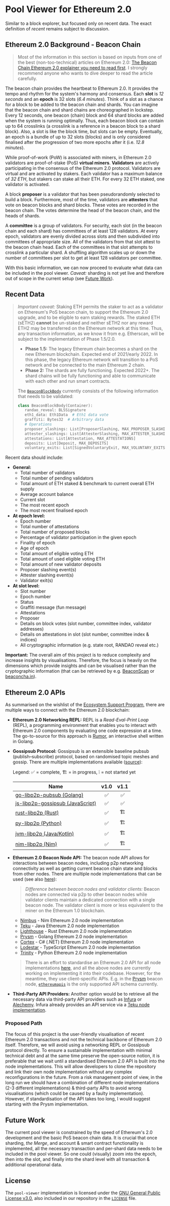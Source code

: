 # Pool Viewer for Ethereum 2.0
Similar to a block explorer, but focused only on recent data. The exact definition of *recent* remains subject to discussion.

## Ethereum 2.0 Background - Beacon Chain
> Most of the information in this section is based on inputs from one of the best (non-too-technical) articles on Ethereum 2.0: [The Beacon Chain Ethereum 2.0 explainer you need to read first](https://ethos.dev/beacon-chain/). I strongly recommend anyone who wants to dive deeper to read the article carefully.

The beacon chain provides the heartbeat to Ethereum 2.0. It provides the tempo and rhythm for the system's harmony and consensus. Each **slot** is *12 seconds* and an **epoch** is 32 slots (*6.4 minutes*). Think of a slot as a chance for a block to be added to the beacon chain and shards. You can imagine that the beacon chain and shard chains are choreographed in lockstep. Every 12 seconds, one beacon (chain) block and 64 shard blocks are added when the system is running optimally. Thus, each beacon block can contain up to 64 crosslinks (a crosslink is a reference in a beacon block to a shard block). Also, a slot is like the block time, but slots can be empty. Eventually, an epoch is a bundle of up to 32 slots (blocks) and is only considered finalised after the progression of two more epochs after it (i.e. *12.8 minutes*).  

While proof-of-work (PoW) is associated with miners, in Ethereum 2.0 validators are proof-of-stake (PoS) **virtual miners**. **Validators** are actively participating in the consensus of the Ethereum 2.0 protocol. Validators are virtual and are activated by stakers. Each validator has a maximum balance of *32 ETH*, but stakers can stake all their ETH. For every 32 ETH staked, one validator is activated.

A block **proposer** is a validator that has been pseudorandomly selected to build a block. Furthermore, most of the time, validators are **attesters** that vote on beacon blocks and shard blocks. These votes are recorded in the beacon chain. The votes determine the head of the beacon chain, and the heads of shards.

A **committee** is a group of validators. For security, each slot (in the beacon chain and each shard) has committees of at least 128 validators. At every epoch, validators are evenly divided across slots and then subdivided into committees of appropriate size. All of the validators from that slot attest to the beacon chain head. Each of the committees in that slot attempts to crosslink a particular shard. A shuffling algorithm scales up or down the number of committees per slot to get at least 128 validators per committee.

With this basic information, we can now proceed to evaluate what data can be included in the pool viewer. *Caveat:* sharding is not yet live and therefore out of scope in the current setup (see [Future Work](#future-work)).

## Recent Data
> *Important caveat:* Staking ETH permits the staker to act as a validator on Ethereum's PoS beacon chain, to support the Ethereum 2.0 upgrade, and to be eligible to earn staking rewards. The staked ETH (sETH2) **cannot** be un-staked and neither sETH2 nor any reward ETH2 may be transferred on the Ethereum network at this time. Thus, any transaction information, as we know it from e.g. Etherscan, will be subject to the implementation of Phase 1.5/2.0.
> - **Phase 1.5:** The legacy Ethereum chain becomes a shard on the new Ethereum blockchain. Expected end of 2021/early 2022. In this phase, the legacy Ethereum network will transition to a PoS network and be connected to the main Ethereum 2 chain.
> - **Phase 2:** The shards are fully functioning. Expected 2022+. The shard chains will be fully functioning and able to communicate with each other and run smart contracts.
> 
> The [`BeaconBlockBody`](https://github.com/ethereum/eth2.0-specs/blob/dev/specs/phase0/beacon-chain.md#beaconblockbody) currently consists of the following information that needs to be validated:
> ```python
> class BeaconBlockBody(Container):
>    randao_reveal: BLSSignature
>    eth1_data: Eth1Data  # Eth1 data vote
>    graffiti: Bytes32  # Arbitrary data
>    # Operations
>    proposer_slashings: List[ProposerSlashing, MAX_PROPOSER_SLASHINGS]
>    attester_slashings: List[AttesterSlashing, MAX_ATTESTER_SLASHINGS]
>    attestations: List[Attestation, MAX_ATTESTATIONS]
>    deposits: List[Deposit, MAX_DEPOSITS]
>    voluntary_exits: List[SignedVoluntaryExit, MAX_VOLUNTARY_EXITS]
>```
Recent data should include:
- **General:**
  - Total number of validators
  - Total number of pending validators
  - Total amount of ETH staked & benchmark to current overall ETH supply
  - Average account balance
  - Current slot
  - The most recent epoch
  - The most recent finalised epoch
- **At epoch level:**
  - Epoch number
  - Total number of attestations
  - Total number of proposed blocks
  - Percentage of validator participation in the given epoch
  - Finality of epoch
  - Age of epoch
  - Total amount of eligible voting ETH
  - Total amount of used eligible voting ETH
  - Total amount of new validator deposits
  - Proposer slashing event(s)
  - Attester slashing event(s)
  - Validator exit(s)
- **At slot level:**
  - Slot number
  - Epoch number
  - Status
  - Graffiti message (fun message)
  - Attestations 
  - Proposer
  - Details on block votes (slot number, committee index, validator addresses)
  - Details on attestations in slot (slot number, committee index & indices)
  - All cryptographic information (e.g. state root, RANDAO reveal etc.)
  
**Important:** The overall aim of this project is to reduce complexity and increase insights by visualisations. Therefore, the focus is heavily on the dimensions which provide insights and can be visualised rather than the cryptographic information (that can be retrieved by e.g. [BeaconScan](https://beaconscan.com/) or [beaconcha.in](https://beaconcha.in/)).

## Ethereum 2.0 APIs
As summarised on the wishlist of the [Ecosystem Support Program](https://esp.ethereum.foundation/en/wishlist/), there are multiple ways to connect with the Ethereum 2.0 blockchain:
- **Ethereum 2.0 Networking REPL:** REPL is a *Read-Eval-Print Loop* (REPL), a programming environment that enables you to interact with Ethereum 2.0 components by evaluating one code expression at a time. The go-to-source for this approach is [Rumor](https://github.com/protolambda/rumor), an interactive shell written in Golang.
- **Gossipsub Protocol:** Gossipsub is an extensible baseline pubsub (publish–subscribe) protocol, based on randomised topic meshes and gossip. There are multiple implementations available ([source](https://github.com/libp2p/specs/tree/master/pubsub/gossipsub)):

    Legend: ✅ = complete, 🏗 = in progress, ❕ = not started yet

    | Name                                                                                             | v1.0  | v1.1  |
    |--------------------------------------------------------------------------------------------------|:-----:|:-----:|
    | [go-libp2p-pubsub (Golang)](https://github.com/libp2p/go-libp2p-pubsub/blob/master/gossipsub.go) |   ✅  |   ✅  |
    | [js-libp2p-gossipsub (JavaScript)](https://github.com/ChainSafe/js-libp2p-gossipsub)                    |   ✅  |   ✅  |
    | [rust-libp2p (Rust)](https://github.com/libp2p/rust-libp2p/tree/master/protocols/gossipsub)      |   ✅ |   🏗  |
    | [py-libp2p (Python)](https://github.com/libp2p/py-libp2p/tree/master/libp2p/pubsub)              |   ✅  |   🏗  |
    | [jvm-libp2p (Java/Kotlin)](https://github.com/libp2p/jvm-libp2p/tree/develop/src/main/kotlin/io/libp2p/pubsub) |   ✅  |   🏗  |
    | [nim-libp2p (Nim)](https://github.com/status-im/nim-libp2p/blob/master/libp2p/protocols/pubsub/gossipsub.nim) |   ✅  |   🏗  |

- **Ethereum 2.0 Beacon Node API:** The beacon node API allows for interactions between beacon nodes, including p2p networking connectivity as well as getting current beacon chain state and blocks from other nodes. There are multiple node implementations that can be used (see also [here](https://ethereum.org/en/eth2/get-involved/#clients)):
  > *Difference between beacon nodes and validator clients:* Beacon nodes are connected via p2p to other beacon nodes while validator clients maintain a dedicated connection with a single beacon node. The validator client is more or less equivalent to the miner on the Ethereum 1.0 blockchain.
  - [Nimbus](https://github.com/status-im/nimbus-eth2) - Nim Ethereum 2.0 node implementation
  - [Teku](https://github.com/ConsenSys/teku) - Java Ethereum 2.0 node implementation
  - [Lighthouse](https://github.com/sigp/lighthouse/) - Rust Ethereum 2.0 node implementation
  - [Prysm](https://github.com/prysmaticlabs/prysm/) - Golang Ethereum 2.0 node implementation
  - [Cortex](https://github.com/NethermindEth/cortex) - C# (.NET) Ethereum 2.0 node implementation
  - [Lodestar](https://github.com/ChainSafe/lodestar) - TypeScript Ethereum 2.0 node implementation
  - [Trinity](https://github.com/ethereum/trinity) - Python Ethereum 2.0 node implementation
  > There is an effort to standardise an Ethereum 2.0 API for all node implementations [here](https://github.com/ethereum/eth2.0-apis), and all the above nodes are currently working on implementing it into their codebase. However, for the meantime, they use client-specific APIs. E.g. in the [Prysm](https://docs.prylabs.network/docs/how-prysm-works/ethereum-2-public-api) beacon node, [`ethereumapis`](https://github.com/prysmaticlabs/ethereumapis) is the only supported API schema currently.
- **Third-Party API Providers:** Another option would be to retrieve all the necessary data via third-party API providers such as [Infura](https://infura.io/) or [Alechemy](https://www.alchemy.com/). Infura already provides an API service via a [Teku node implementation](https://infura.io/docs/eth2).

### Proposed Path
The focus of this project is the user-friendly visualisation of recent Ethereum 2.0 transactions and not the technical backbone of Ethereum 2.0 itself. Therefore, we will avoid using a networking REPL or Gossipsub protocol directly. To ensure a sustainable implementation with minimal technical debt and at the same time preserve the open-source notion, it is preferable that we wait until a standardised Ethereum 2.0 API is built into the node implementations. This will allow developers to clone the repository and link their own node implementation without any complex reconfigurations in the future. From a risk management point of view, in the long run we should have a combination of different node implementations (2-3 different implementations) & third-party APIs to avoid wrong visualisations (which could be caused by a faulty implementation). However, if standardisation of the API takes too long, I would suggest starting with the Prysm implementation.

## Future Work
The current pool viewer is constrained by the speed of Ethereum's 2.0 development and the basic PoS beacon chain data. It is crucial that once sharding, *the Merge*, and account & smart contract functionality is implemented, all the necessary transaction and per-shard data needs to be included in the pool viewer. So one could (visually) zoom into the epoch, then into the slot, and finally into the shard level with all transaction & additional operational data.

## License
The `pool-viewer` implementation is licensed under the [GNU General Public License v3.0](https://www.gnu.org/licenses/gpl-3.0.en.html), also included in our repository in the [`LICENSE`](https://github.com/pcaversaccio/pool-viewer/blob/main/LICENSE) file.
